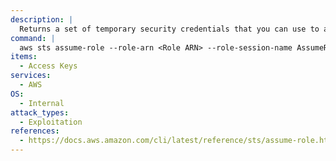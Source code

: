 ```yaml
---
description: |
  Returns a set of temporary security credentials that you can use to access AWS resources.
command: |
  aws sts assume-role --role-arn <Role ARN> --role-session-name AssumeRole
items:
  - Access Keys
services:
  - AWS
OS:
  - Internal
attack_types:
  - Exploitation
references:
  - https://docs.aws.amazon.com/cli/latest/reference/sts/assume-role.html
---
```

